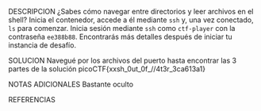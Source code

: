 DESCRIPCION
¿Sabes cómo navegar entre directorios y leer archivos en el shell? Inicia el contenedor, accede a él mediante `ssh` y, una vez conectado, `ls` para comenzar. Inicia sesión mediante `ssh` como `ctf-player` con la contraseña `ee388b88`. Encontrarás más detalles después de iniciar tu instancia de desafío.

SOLUCION
Navegué por los archivos del puerto hasta encontrar las 3 partes de la solución
picoCTF{xxsh_0ut_0f_\/\/4t3r_3ca613a1}

NOTAS ADICIONALES
Bastante oculto

REFERENCIAS